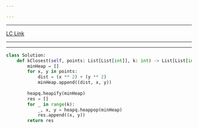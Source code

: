 ```yaml
---

---
```

---
[LC Link](https://leetcode.com/problems/k-closest-points-to-origin/)

---
---

```python
class Solution:
    def kClosest(self, points: List[List[int]], k: int) -> List[List[int]]:
        minHeap = []
        for x, y in points:
            dist = (x ** 2) + (y ** 2)
            minHeap.append((dist, x, y))
        
        heapq.heapify(minHeap)
        res = []
        for _ in range(k):
            _, x, y = heapq.heappop(minHeap)
            res.append((x, y))
        return res
```